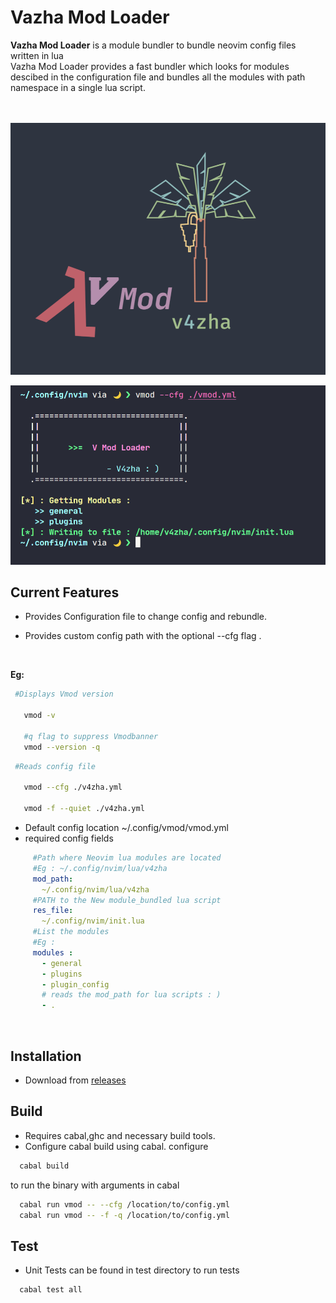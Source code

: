 # Vazha Mod Loader

**Vazha Mod Loader** 
is a module bundler to bundle neovim config files written in lua<br>
Vazha Mod Loader provides a fast bundler which looks for modules descibed in the configuration file and bundles all the modules with path namespace in a single lua script.

<br><br>
![v4zha](assets/v_mod.png)

![vmod](assets/v_mod1.png)


## Current Features
  
- Provides Configuration file to change config and rebundle.<br>

- Provides custom config path with the optional --cfg flag .

<br>

**Eg:**

 ```bash
  #Displays Vmod version

    vmod -v 

    #q flag to suppress Vmodbanner
    vmod --version -q
 ```

 ```bash
  #Reads config file

    vmod --cfg ./v4zha.yml
    
    vmod -f --quiet ./v4zha.yml
 ```

- Default config location ~/.config/vmod/vmod.yml
- required config fields 

```yml
     #Path where Neovim lua modules are located
     #Eg : ~/.config/nvim/lua/v4zha
     mod_path: 
       ~/.config/nvim/lua/v4zha
     #PATH to the New module_bundled lua script 
     res_file: 
       ~/.config/nvim/init.lua
     #List the modules
     #Eg : 
     modules : 
       - general
       - plugins
       - plugin_config
       # reads the mod_path for lua scripts : )
       - .
```
<br>

## Installation
- Download from [releases](https://github.com/v4zha/vmod-loader/releases)<br>

## Build   
- Requires cabal,ghc and necessary build tools.
- Configure cabal build using cabal. configure 

```bash
  cabal build
```
to run the binary with arguments in cabal

```bash
  cabal run vmod -- --cfg /location/to/config.yml
  cabal run vmod -- -f -q /location/to/config.yml
```

## Test
- Unit Tests can be found in test directory
to run tests

```bash
  cabal test all
```